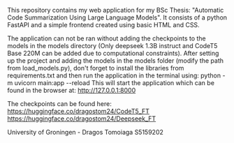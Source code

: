 This repository contains my web application for my BSc Thesis: "Automatic Code Summarization Using Large Language Models". It consists of a python FastAPI and a simple frontend created
using basic HTML and CSS.

The application can not be ran without adding the checkpoints to the models in the models directory (Only deepseek 1.3B instruct and CodeT5 Base 220M can be added due to computational constraints).
After setting up the project and adding the models in the models folder (modify the path from load_models.py), don't forget to install the libraries from requirements.txt and then run the application in the terminal using: python -m uvicorn main:app --reload
This will start the application which can be found in the browser at: http://127.0.0.1:8000

The checkpoints can be found here:
https://huggingface.co/dragostom24/CodeT5_FT
https://huggingface.co/dragostom24/Deepseek_FT

University of Groningen - Dragos Tomoiaga S5159202
